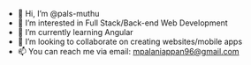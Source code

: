 - 👋 Hi, I’m @pals-muthu
- 👀 I’m interested in Full Stack/Back-end Web Development
- 🌱 I’m currently learning Angular
- 💞️ I’m looking to collaborate on creating websites/mobile apps
- 📫 You can reach me via email: mpalaniappan96@gmail.com

<!---
pals-muthu/pals-muthu is a ✨ special ✨ repository because its `README.md` (this file) appears on your GitHub profile.
You can click the Preview link to take a look at your changes.
--->

